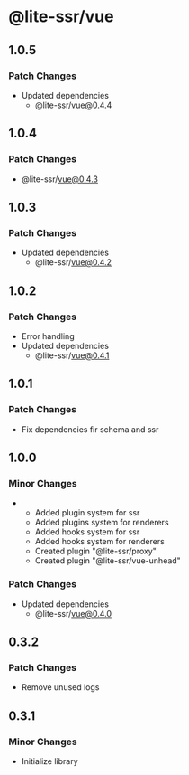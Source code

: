 # @lite-ssr/vue

## 1.0.5

### Patch Changes

- Updated dependencies
  - @lite-ssr/vue@0.4.4

## 1.0.4

### Patch Changes

- @lite-ssr/vue@0.4.3

## 1.0.3

### Patch Changes

- Updated dependencies
  - @lite-ssr/vue@0.4.2

## 1.0.2

### Patch Changes

- Error handling
- Updated dependencies
  - @lite-ssr/vue@0.4.1

## 1.0.1

### Patch Changes

- Fix dependencies fir schema and ssr

## 1.0.0

### Minor Changes

- - Added plugin system for ssr
  - Added plugins system for renderers
  - Added hooks system for ssr
  - Added hooks system for renderers
  - Created plugin "@lite-ssr/proxy"
  - Created plugin "@lite-ssr/vue-unhead"

### Patch Changes

- Updated dependencies
  - @lite-ssr/vue@0.4.0

## 0.3.2

### Patch Changes

- Remove unused logs

## 0.3.1

### Minor Changes

- Initialize library
